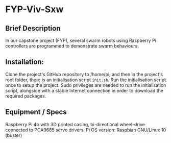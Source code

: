 # FYP-Viv-Sxw

## Brief Description
In our capstone project (FYP), several swarm robots using Raspberry Pi controllers are programmed to demonstrate swarm behaviours.

## Installation:
Clone the project's GitHub repository to /home/pi, and then in the project's root folder, there is an initialisation script `init.sh`. Run the initialisation script once to setup the project. Sudo privileges are needed to run the initialisation script, alongside with a stable Internet connection in order to download the required packages.

## Equipment / Specs
Raspberry Pi 4b with 3D printed casing, bi-directional wheel-drive connected to PCA9685 servo drivers.
Pi OS version: Raspbian GNU/Linux 10 (buster)
